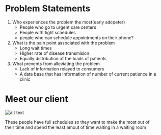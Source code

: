 # Problem Statements

1. Who experiences the problem the most(early adopeter)
   - People who go to urgent care centers 
   - People with tight schedules
   - people who can schedule appointments on their phone?
2. What is the pain point associated with the problem
   - Long wait times
   - Higher rate of disease transmision
   - Equally distribution of the loads of patients
3. What prevents from alleviating the problem
   - Lack of information relayed to consumers
   - A data base that has information of number of current patience in a clinic



# Meet our client

![alt text](https://user-images.githubusercontent.com/89554353/194727027-29977696-3f26-4b12-a72c-b1720f0445b6.png)

These people have full schedules so they want to make the most out of their time and spend the least amout of time waiting in a waiting room
